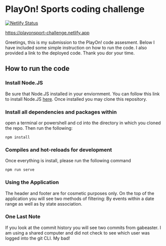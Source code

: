 # PlayOn! Sports coding challenge

[![Netlify Status](https://api.netlify.com/api/v1/badges/58ee901c-2394-47c1-923f-b4b2ff122511/deploy-status)](https://app.netlify.com/sites/playonsport-challenge/deploys)

<https://playonsport-challenge.netlify.app>

Greetings, this is my submission to the PlayOn! code assesment. Below I have included some simple instruction on how to run the code. I also provided a link to the deployed code. Thank you dor your time.

## How to run the code

### Install Node.JS

Be sure that Node.JS installed in your enviornment. You can follow this link to install Node.JS [here](https://nodejs.org/en/). Once installed you may clone this repository.

### Install all dependencies and packages within

open a terminal or powershell and cd into the directory in which you cloned the repo. Then run the following:

```
npm install
```

### Compiles and hot-reloads for development

Once everything is install, please run the following command

```
npm run serve
```

### Using the Application

The header and footer are for cosmetic purposes only. On the top of the application you will see two methods of filtering: By events within a date range as well as by state association.

### One Last Note

If you look at the commit history you will see two commits from gabeaster. I am using a shared computer and did not check to see which user was logged into the git CLI. My bad!
